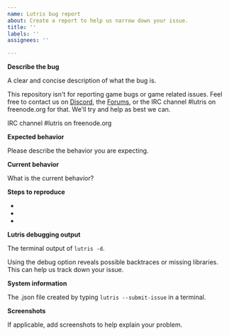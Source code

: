 ```yaml
---
name: Lutris bug report
about: Create a report to help us narrow down your issue.
title: ''
labels: ''
assignees: ''

---
```


**Describe the bug**

A clear and concise description of what the bug is.

This repository isn't for reporting game bugs or game related issues. Feel free to contact us on [Discord](https://discordapp.com/invite/Pnt5CuY), the [Forums](https://forums.lutris.net), or the IRC channel #lutris on freenode.org for that. We'll try and help as best we can.

IRC channel #lutris on freenode.org

**Expected behavior**

Please describe the behavior you are expecting.

**Current behavior**

What is the current behavior?

**Steps to reproduce**

- 
-
-

**Lutris debugging output**

The terminal output of `lutris -d`.

Using the debug option reveals possible backtraces or missing libraries. This can help us track down your issue.

**System information**

The .json file created by typing `lutris --submit-issue` in a terminal.

**Screenshots**

If applicable, add screenshots to help explain your problem.

